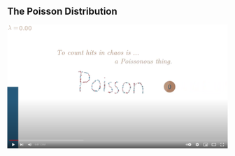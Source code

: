 
## The Poisson Distribution
[![Thumbnail to Youtube video](thumbnail.png)](https://youtu.be/03LDG4vsTOg "To Be Poisson - Click to Watch!")

